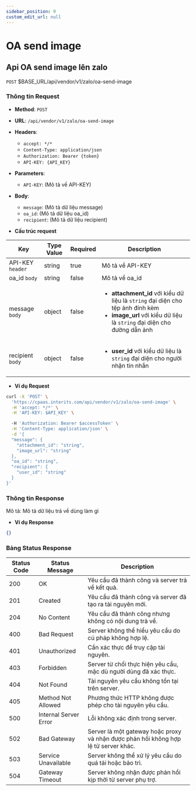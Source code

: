 ```yaml
---
sidebar_position: 9
custom_edit_url: null
---
```


# OA send image

## Api OA send image lên zalo

`POST` $BASE_URL/api/vendor/v1/zalo/oa-send-image

### Thông tin Request

- **Method**: `POST`
- **URL**: `/api/vendor/v1/zalo/oa-send-image`
- **Headers**: 
  - `accept: */*`
  - `Content-Type: application/json`
  - `Authorization: Bearer {token}`
  - `API-KEY: {API_KEY}`
- **Parameters**:
  - `API-KEY`: (Mô tả về API-KEY)
- **Body**:
  - `message`: (Mô tả dữ liệu message)
  - `oa_id`: (Mô tả dữ liệu oa_id)
  - `recipient`: (Mô tả dữ liệu recipient)

- **Cấu trúc request**

| Key          | Type Value            |     Required    | Description   |
|------------- |-----------------------|-----------------|---------------               |
| API-KEY `header`       | string                | true            |    Mô tả về API-KEY         |
| oa_id `body`         | string                | false            |     Mô tả về oa_id          |
| message `body`         | object                | false            |     <ul><li>**attachment_id** với kiểu dữ liệu là `string` đại diện cho tệp ảnh đính kèm</li><li>**image_url** với kiểu dữ liệu là `string` đại diện cho đường dẫn ảnh</li></ul>      |
| recipient `body`        | object          | false            |    <ul><li>**user_id** với kiểu dữ liệu là `string` đại diện cho người nhận tin nhắn </li></ul>           |



- **Ví dụ Request**

```bash
curl -X 'POST' \
  'https://cpaas.interits.com/api/vendor/v1/zalo/oa-send-image' \
  -H 'accept: */*' \
  -H 'API-KEY: $API_KEY' \

  -H 'Authorization: Bearer $accessToken' \
  -H 'Content-Type: application/json' \
  -d '{
  "message": {
    "attachment_id": "string",
    "image_url": "string"
  },
  "oa_id": "string",
  "recipient": {
    "user_id": "string"
  }
}'
```

### Thông tin Response

Mô tả: Mô tả dữ liệu trả về dùng làm gì 

- **Ví dụ Response**

```json
{}
```
 

### Bảng Status Response

| Status Code | Status Message            | Description                                                                 |
|-------------|---------------------------|-----------------------------------------------------------------------------|
| 200         | OK                        | Yêu cầu đã thành công và server trả về kết quả.                           |
| 201         | Created                   | Yêu cầu đã thành công và server đã tạo ra tài nguyên mới.                  |
| 204         | No Content                | Yêu cầu đã thành công nhưng không có nội dung trả về.                      |
| 400         | Bad Request               | Server không thể hiểu yêu cầu do cú pháp không hợp lệ.                    |
| 401         | Unauthorized              | Cần xác thực để truy cập tài nguyên.                                       |
| 403         | Forbidden                 | Server từ chối thực hiện yêu cầu, mặc dù người dùng đã xác thực.           |
| 404         | Not Found                 | Tài nguyên yêu cầu không tồn tại trên server.                              |
| 405         | Method Not Allowed         | Phương thức HTTP không được phép cho tài nguyên yêu cầu.                   |
| 500         | Internal Server Error     | Lỗi không xác định trong server.                                            |
| 502         | Bad Gateway               | Server là một gateway hoặc proxy và nhận được phản hồi không hợp lệ từ server khác. |
| 503         | Service Unavailable       | Server không thể xử lý yêu cầu do quá tải hoặc bảo trì.                    |
| 504         | Gateway Timeout           | Server không nhận được phản hồi kịp thời từ server phụ trợ.                |



